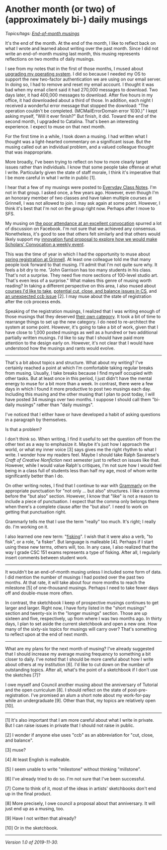 Another month (or two) of (approximately bi-) daily musings
==========================================================

*Topics/tags: [End-of-month musings](index-monthly)*

It's the end of the month.  At the end of the month, I like to reflect
back on what I wrote and learned about writing over the past month.  Since
I did not write an end-of-month musing last month, this musing represents
reflections on two months of daily musings.

I see from my notes that in the first of those months, I mused about
[upgrading my operating system](upgrades-2019-10-02).  I did so
because I needed my OS to support the new two-factor authentication
we are using on our email server.  In doing so, I had to remove and
reset my email account.  I thought it was bad when my email client
said it had 270,000 messages to download.  Two days later, it had
400,000 messages to download.  After five hours in my office, it
had downloaded about a third of those.  In addition, each night I
received a wonderful error message that stopped the download: "The
operation couldn't be completed. (MCMailErrorDomain error 1030.)"
I kept asking myself, "Will it ever finish?"  But finish, it did.
Toward the end of the second month, I upgraded to Catalina.  That's
been an interesting experience.  I expect to muse on that next
month.

For the first time in a while, I took down a musing.  I had written
what I thought was a light-hearted commentary on a significant
issue.  But the musing called out an individual problem, and a
valued colleague thought that was inappropriate.

More broadly, I've been trying to reflect on how to more clearly
target issues rather than individuals.  I know that some people take
offense at what I write.  Particularly given the state of staff
morale, I think it's imperative that I be more careful in what I
write in public [1].

I hear that a few of my musings were posted to [Everyday Class
Notes](https://www.facebook.com/groups/afterpants/).  I'm not in
that group.  I asked once, a few years ago.  However, even though
I'm an honorary member of two classes and have taken multiple courses
at Grinnell, I was not allowed to join.  I may ask again at some
point.  However, I think it's best that I'm not on the group right
now.  Perhaps after I move to SFS.

My musing on [the poor attendance at an excellent
convocation](frustrated-2019-11-21) spurred a lot of discussion on
Facebook.  I'm not sure that we achieved any consensus. Nonetheless,
it's good to see that others felt similarly and that others would
likely support my [innovation fund proposal to explore how we would
make Scholars' Convocation a weekly event](innovation-fund-2019-09-29).

This was the time of year in which I had the opportunity to muse
about [spring registration at Grinnell](prereg-2020S).  At least one
colleague told me that many people look forward to that musing.  I'll
admit that I'm not quite sure why.  It feels a bit dry to me.  "John
Garrison has too many students in his class.  That's not a surprise.
They need five more sections of 100-level studio art.  That's even less
of a surprise."  What makes this genre of musing worth reading?  In
taking a different perspective on this area, I also mused about
[courses I'd like to take](choosing-courses-2019-11-18), [potential
cut, close, and balance issues in CS](ccb-2019-11-17), and [an
unexpected ccb issue](ccb-2019-11-24) [2].  I may muse about the state
of registration after the ccb process ends.

Speaking of the registration musings, I realized that I was writing
enough of those musings that they deserved [their own
category](index-registration).  It took a bit of time to rearrange
things to set up the new category.  I do need to re-architect
the system at some point.  However, it's going to take a bit of work,
given that I have close to 1,000 posted musings as well as a hundred
or two additional partially written musings.  I'd like to say that
I should have paid more attention to the design early on.  However,
it's not clear that I would have understood how the musings and
rants would evolve.

---

That's a bit about topics and structure.  What about my writing?  I've
certainly reached a point at which I'm comfortable taking regular
breaks from musing.  Usually, I take breaks because I find myself
occupied with other tasks.  But at least once in this period, I just
didn't have the mental energy to muse for a bit more than a week.
In contrast, there were a few days in which I found it more productive
to post two musings each day.  Including this musing and the other
musing that I plan to post today, I will have posted 34 musings over
two months.  I suppose I should call them "bi-daily musings" rather
than "daily musings".

I've noticed that I either have or have developed a habit of asking
questions in a paragraph by themselves.

Is that a problem?

I don't think so.  When writing, I find it useful to set the question
off from the other text as a way to emphasize it.  Maybe it's just
how I approach the world, or what my inner voice [3] says gives me
the right rhythm to what I write.  I wonder how my readers feel.
Maybe I should take Ralph Savarese's _Craft of Creative Nonfiction_
next semester just to reflect on issues like that.  However, while
I would value Ralph's critiques, I'm not sure how I would feel being
in a class full of students less than half my age, most of whom
write significantly better than I do.

On other writing notes, I find that I continue to war with
[Grammarly](https://www.grammarly.com) on the appropriate punctuation
for "not only ... but also" structures.  I like a comma before the
"but also" section.  However, I know that "like" is not a reason
to include a piece of punctuation.  I expect that the comma only
belongs there when there's a complete clause after the "but also".
I need to work on getting that punctuation right.

Grammarly tells me that I use the term "really" too much.  It's right;
I really do.  I'm working on it.

I also learned one new term: "[fisking](fisking-2019-11-25)".  I
wish that it were also a verb, "to fisk", or a role, "a fisker".
But language is malleable [4].  Perhaps if I start using these new
terms, others will, too.  In any case, I also realized that the
way I grade CSC 151 exams represents a type of fisking.  After all,
I regularly insert comments between student work.

---

It wouldn't be an end-of-month musing unless I included some form of
data.  I did mention the number of musings I had posted over the past
two months.  At that rate, it will take about four more months to
reach the milestone [5] of one-thousand musings.  Perhaps I need to
take fewer days off and double-muse more often.

In contrast, the sketchbook I keep of prospective musings continues
to get larger and larger.  Right now, I have forty listed in the
"short musings" section and twenty-six in the "longer musings"
section.  Those are up sixteen and five, respectively, up from where
I was two months ago.  In thirty days, I plan to set aside the
current sketchbook and open a new one.  How many of the sixty-six
topics for musings will carry over?  That's something to reflect
upon at the end of next month.

---

What are my plans for the next month of musing?  I've already
suggested that I should increase my average musing frequency to
something a bit closer to daily.  I've noted that I should be more
careful about how I write about others at my institution [6].  I'd
like to cut down on the number of outstanding topics.  After all,
what's the point of a sketchbook if I don't use the sketches [7]?

I owe myself and Council another musing about the anniversary of
Tutorial and the open curriculum [8].  I should reflect on the 
state of post-pre-registration.  I've promised an alum a short note
about my work-for-pay while an undergraduate [9].  Other than that,
my topics are relatively open [10].

---

[1] It's also important that I am more careful about what I write in
private.  But I can raise issues in private that I should not raise
in public.

[2] I wonder if anyone else uses "ccb" as an abbreviation for "cut,
close, and balance".

[3] muse?

[4] At least English is malleable.

[5] I seem unable to write "milestone" without thinking "millstone".

[6] I've already tried to do so.  I'm not sure that I've been
successful.

[7] Come to think of it, most of the ideas in artists' sketchbooks
don't end up in the final product.

[8] More precisely, I owe council a proposal about that anniversary.
It will just end up as a musing, too.

[9] Have I not written that already?

[10] Or in the sketchbook.

---

*Version 1.0 of 2019-11-30.*
